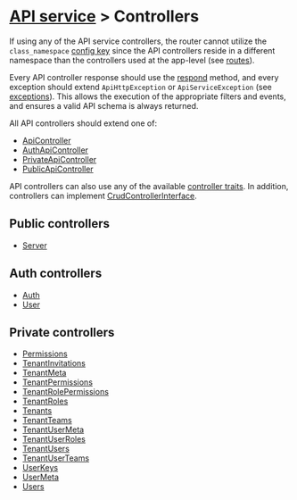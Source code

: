 # [API service](../README.md) > Controllers

If using any of the API service controllers, the router cannot utilize the `class_namespace` [config key](https://github.com/bayfrontmedia/bones/blob/master/docs/services/router.md)
since the API controllers reside in a different namespace than the controllers used at the app-level (see [routes](../setup.md#routes)).

Every API controller response should use the [respond](apicontroller.md#respond) method, 
and every exception should extend `ApiHttpException` or `ApiServiceException` (see [exceptions](../exceptions.md)).
This allows the execution of the appropriate filters and events, and ensures a valid API schema is always returned.

All API controllers should extend one of:

- [ApiController](apicontroller.md)
- [AuthApiController](authapicontroller.md)
- [PrivateApiController](privateapicontroller.md)
- [PublicApiController](publicapicontroller.md)

API controllers can also use any of the available [controller traits](../traits/README.md).
In addition, controllers can implement [CrudControllerInterface](crudcontrollerinterface.md).

## Public controllers

- [Server](server.md)

## Auth controllers

- [Auth](auth.md)
- [User](user.md)

## Private controllers

- [Permissions](permissions.md)
- [TenantInvitations](tenantinvitations.md)
- [TenantMeta](tenantmeta.md)
- [TenantPermissions](tenantpermissions.md)
- [TenantRolePermissions](tenantrolepermissions.md)
- [TenantRoles](tenantroles.md)
- [Tenants](tenants.md)
- [TenantTeams](tenantteams.md)
- [TenantUserMeta](tenantusermeta.md)
- [TenantUserRoles](tenantuserroles.md)
- [TenantUsers](tenantusers.md)
- [TenantUserTeams](tenantuserteams.md)
- [UserKeys](userkeys.md)
- [UserMeta](usermeta.md)
- [Users](users.md)
